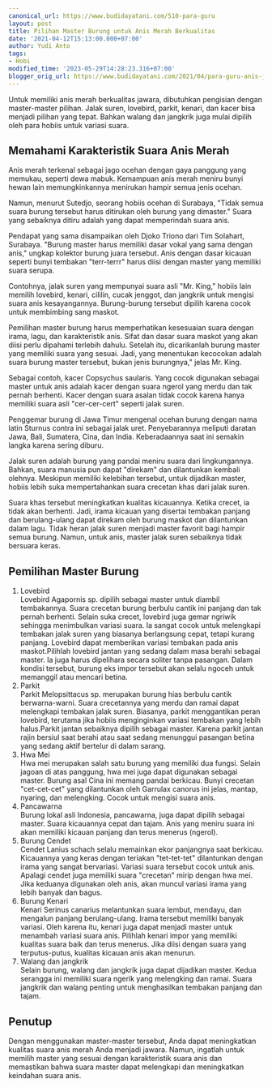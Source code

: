 ```yaml
---
canonical_url: https://www.budidayatani.com/510-para-guru
layout: post
title: Pilihan Master Burung untuk Anis Merah Berkualitas
date: '2021-04-12T15:13:00.000+07:00'
author: Yudi Anto
tags:
- Hobi
modified_time: '2023-05-29T14:28:23.316+07:00'
blogger_orig_url: https://www.budidayatani.com/2021/04/para-guru-anis-jagoan.html
---
```


<p>Untuk memiliki anis merah berkualitas jawara, dibutuhkan pengisian dengan master-master pilihan. Jalak suren, lovebird, parkit, kenari, dan kacer bisa menjadi pilihan yang tepat. Bahkan walang dan jangkrik juga mulai dipilih oleh para hobiis untuk variasi suara.</p><h2>Memahami Karakteristik Suara Anis Merah</h2><p>Anis merah terkenal sebagai jago ocehan dengan gaya panggung yang memukau, seperti dewa mabuk. Kemampuan anis merah meniru bunyi hewan lain memungkinkannya menirukan hampir semua jenis ocehan.</p><p>Namun, menurut Sutedjo, seorang hobiis ocehan di Surabaya, "Tidak semua suara burung tersebut harus ditirukan oleh burung yang dimaster." Suara yang sebaiknya ditiru adalah yang dapat memperindah suara anis.</p><p>Pendapat yang sama disampaikan oleh Djoko Triono dari Tim Solahart, Surabaya. "Burung master harus memiliki dasar vokal yang sama dengan anis," ungkap kolektor burung juara tersebut. Anis dengan dasar kicauan seperti bunyi tembakan "terr-terrr" harus diisi dengan master yang memiliki suara serupa.</p><p>Contohnya, jalak suren yang mempunyai suara asli "Mr. King," hobiis lain memilih lovebird, kenari, cililin, cucak jenggot, dan jangkrik untuk mengisi suara anis kesayangannya. Burung-burung tersebut dipilih karena cocok untuk membimbing sang maskot.</p><p>Pemilihan master burung harus memperhatikan kesesuaian suara dengan irama, lagu, dan karakteristik anis. Sifat dan dasar suara maskot yang akan diisi perlu dipahami terlebih dahulu. Setelah itu, dicarikanlah burung master yang memiliki suara yang sesuai. Jadi, yang menentukan kecocokan adalah suara burung master tersebut, bukan jenis burungnya," jelas Mr. King.</p><p>Sebagai contoh, kacer Copsychus saularis. Yang cocok digunakan sebagai master untuk anis adalah kacer dengan suara ngerol yang merdu dan tak pernah berhenti. Kacer dengan suara asalan tidak cocok karena hanya memiliki suara asli "cer-cer-cert" seperti jalak suren.</p><p>Penggemar burung di Jawa Timur mengenal ocehan burung dengan nama latin Sturnus contra ini sebagai jalak uret. Penyebarannya meliputi daratan Jawa, Bali, Sumatera, Cina, dan India. Keberadaannya saat ini semakin langka karena sering diburu.</p><p>Jalak suren adalah burung yang pandai meniru suara dari lingkungannya. Bahkan, suara manusia pun dapat "direkam" dan dilantunkan kembali olehnya. Meskipun memiliki kelebihan tersebut, untuk dijadikan master, hobiis lebih suka mempertahankan suara crecetan khas dari jalak suren.</p><p>Suara khas tersebut meningkatkan kualitas kicauannya. Ketika crecet, ia tidak akan berhenti. Jadi, irama kicauan yang disertai tembakan panjang dan berulang-ulang dapat direkam oleh burung maskot dan dilantunkan dalam lagu. Tidak heran jalak suren menjadi master favorit bagi hampir semua burung. Namun, untuk anis, master jalak suren sebaiknya tidak bersuara keras.</p><h2>Pemilihan Master Burung</h2><ol><li>Lovebird<br />Lovebird Agapornis sp. dipilih sebagai master untuk diambil tembakannya. Suara crecetan burung berbulu cantik ini panjang dan tak pernah berhenti. Selain suka crecet, lovebird juga gemar ngriwik sehingga menimbulkan variasi suara. Ia sangat cocok untuk melengkapi tembakan jalak suren yang biasanya berlangsung cepat, tetapi kurang panjang. Lovebird dapat memberikan variasi tembakan pada anis maskot.Pilihlah lovebird jantan yang sedang dalam masa berahi sebagai master. Ia juga harus dipelihara secara soliter tanpa pasangan. Dalam kondisi tersebut, burung eks impor tersebut akan selalu ngoceh untuk memanggil atau mencari betina.</li><li>Parkit<br />Parkit Melopsittacus sp. merupakan burung hias berbulu cantik berwarna-warni. Suara crecetannya yang merdu dan ramai dapat melengkapi tembakan jalak suren. Biasanya, parkit menggantikan peran lovebird, terutama jika hobiis menginginkan variasi tembakan yang lebih halus.Parkit jantan sebaiknya dipilih sebagai master. Karena parkit jantan rajin bersiul saat berahi atau saat sedang menunggui pasangan betina yang sedang aktif bertelur di dalam sarang.</li><li>Hwa Mei<br />Hwa mei merupakan salah satu burung yang memiliki dua fungsi. Selain jagoan di atas panggung, hwa mei juga dapat digunakan sebagai master. Burung asal Cina ini memang pandai berkicau. Bunyi crecetan "cet-cet-cet" yang dilantunkan oleh Garrulax canorus ini jelas, mantap, nyaring, dan melengking. Cocok untuk mengisi suara anis.</li><li>Pancawarna<br />Burung lokal asli Indonesia, pancawarna, juga dapat dipilih sebagai master. Suara kicauannya cepat dan tajam. Anis yang meniru suara ini akan memiliki kicauan panjang dan terus menerus (ngerol).</li><li>Burung Cendet<br />Cendet Lanius schach selalu memainkan ekor panjangnya saat berkicau. Kicauannya yang keras dengan teriakan "tet-tet-tet" dilantunkan dengan irama yang sangat bervariasi. Variasi suara tersebut cocok untuk anis. Apalagi cendet juga memiliki suara "crecetan" mirip dengan hwa mei. Jika keduanya digunakan oleh anis, akan muncul variasi irama yang lebih banyak dan bagus.</li><li>Burung Kenari<br />Kenari Serinus canarius melantunkan suara lembut, mendayu, dan mengalun panjang berulang-ulang. Irama tersebut memiliki banyak variasi. Oleh karena itu, kenari juga dapat menjadi master untuk menambah variasi suara anis. Pilihlah kenari impor yang memiliki kualitas suara baik dan terus menerus. Jika diisi dengan suara yang terputus-putus, kualitas kicauan anis akan menurun.</li><li>Walang dan jangkrik<br />Selain burung, walang dan jangkrik juga dapat dijadikan master. Kedua serangga ini memiliki suara ngerik yang melengking dan ramai. Suara jangkrik dan walang penting untuk menghasilkan tembakan panjang dan tajam.</li></ol><h2>Penutup</h2><p>Dengan menggunakan master-master tersebut, Anda dapat meningkatkan kualitas suara anis merah Anda menjadi jawara. Namun, ingatlah untuk memilih master yang sesuai dengan karakteristik suara anis dan memastikan bahwa suara master dapat melengkapi dan meningkatkan keindahan suara anis.</p>